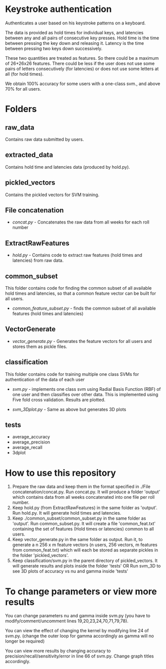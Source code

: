 # Keystroke authentication #
Authenticates a user based on his keystroke patterns on a keyboard.

The data is provided as hold times for individual keys, and latencies between any and all pairs of consecutive key presses. Hold time is the time between pressing the key down and releasing it. Latency is the time between pressing two keys down successively.

These two quantities are treated as features. So there could be a maximum of 26+26x26 features. There could be less if the user does not use some pairs of letters consecutively (for latencies) or does not use some letters at all (for hold times). 

We obtain 100% accuracy for some users with a one-class svm., and above 70% for all users.

# Folders #

## raw_data ##

Contains raw data submitted by users.

## extracted_data ##

Contains hold time and latencies data (produced by hold.py).

## pickled_vectors ##

Contains the pickled vectors for SVM training.

## File concatenation ##

* *concat.py* - Concatenates the raw data from all weeks for each roll number

## ExtractRawFeatures ##

* *hold.py* - Contains code to extract raw features (hold times and latencies) from raw data.

## common_subset ##

This folder contains code for finding the common subset of all available hold times and latencies, so that a common feature vector can be built for all users.

* *common_feature_subset.py* - finds the common subset of all available features (hold times and latencies)

## VectorGenerate ##

* *vector_generate.py* - Generates the feature vectors for all users and stores them as pickle files.

## classification ##

This folder contains code for training multiple one class SVMs for authentication of the data of each user

* *svm.py* - implements one class svm using Radial Basis Function (RBF) of one user and then classifies over other data. This is implemented using Five fold cross validation. Results are plotted.

* *svm_3Dplot.py* - Same as above but generates 3D plots

## tests ##

* average_accuracy
* average_precision
* average_recall
* 3dplot


# How to use this repository #

1. Prepare the raw data and keep them in the format specified in ./File concatenation/concat.py. Run concat.py. It will produce a folder 'output' which contains data from all weeks concatenated into one file per roll number.
2. Keep hold.py (from ExtractRawFeatures) in the same folder as 'output'. Run hold.py. It will generate hold times and latencies.
3. Keep ./common_subset/common_subset.py in the same folder as 'output'. Run common_subset.py. It will create a file 'common_feat.txt' containing the set of features (Hold times or latencies) common to all users.
4. Keep vector_generate.py in the same folder as output. Run it, to generate a n  256 x m feature vectors (n users, 256 vectors, m features from common_feat.txt) which will each be stored as separate pickles in the folder 'pickled_vectors'.
5. Keep classification/svm.py in the parent directory of pickled_vectors. It will generate results and plots inside the folder 'tests' OR Run svm_3D to see 3D plots of accuracy vs nu and gamma inside 'tests'

# To change parameters or view more results #

You can change parameters nu and gamma inside svm.py (you have to modify/comment/uncomment lines 19,20,23,24,70,71,79,78).

You can view the effect of changing the kernel by modifying line 24 of svm.py. (change the outer loop for gamma accordingly as gamma will no longer be required)

You can view more results by changing accuracy to precision/recall/sensitivity/error in line 66 of svm.py. Change graph titles accordingly.